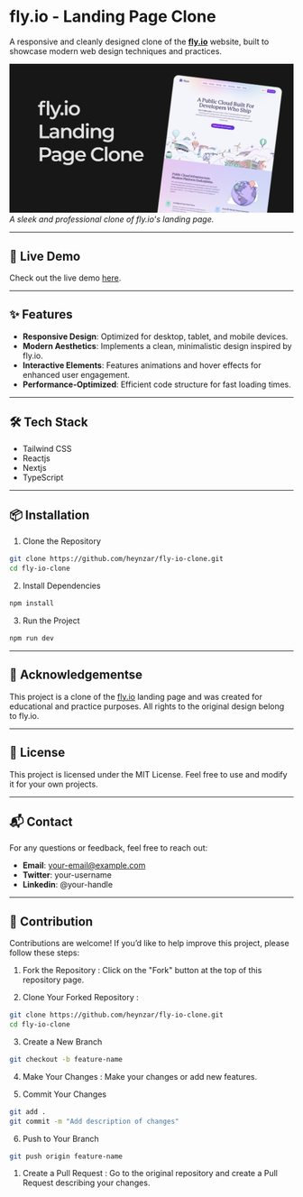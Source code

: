 # fly.io - Landing Page Clone

A responsive and cleanly designed clone of the **[fly.io](https://fly.io)** website, built to showcase modern web design techniques and practices.

![Project Preview](/public/cover.png)  
_A sleek and professional clone of fly.io's landing page._

---

## 🚀 Live Demo

Check out the live demo [here](https://fly-io.vercel.app/).

---

## ✨ Features

- **Responsive Design**: Optimized for desktop, tablet, and mobile devices.
- **Modern Aesthetics**: Implements a clean, minimalistic design inspired by fly.io.
- **Interactive Elements**: Features animations and hover effects for enhanced user engagement.
- **Performance-Optimized**: Efficient code structure for fast loading times.

---

## 🛠️ Tech Stack

- Tailwind CSS
- Reactjs
- Nextjs
- TypeScript

---

## 📦 Installation

1. Clone the Repository

```bash
git clone https://github.com/heynzar/fly-io-clone.git
cd fly-io-clone
```

2. Install Dependencies

```bash
npm install
```

3. Run the Project

```bash
npm run dev
```

---

## 👏 Acknowledgementse

This project is a clone of the [fly.io](https://fly.io) landing page and was created for educational and practice purposes. All rights to the original design belong to fly.io.

---

## 📜 License

This project is licensed under the MIT License. Feel free to use and modify it for your own projects.

---

## 📬 Contact

For any questions or feedback, feel free to reach out:

- **Email**: your-email@example.com
- **Twitter**: your-username
- **Linkedin**: @your-handle

---

## 🤝 Contribution

Contributions are welcome! If you’d like to help improve this project, please follow these steps:

1. Fork the Repository :
   Click on the "Fork" button at the top of this repository page.

2. Clone Your Forked Repository :

```bash
git clone https://github.com/heynzar/fly-io-clone.git
cd fly-io-clone
```

3. Create a New Branch

```bash
git checkout -b feature-name
```

4. Make Your Changes :
   Make your changes or add new features.

5. Commit Your Changes

```bash
git add .
git commit -m "Add description of changes"
```

6. Push to Your Branch

```bash
git push origin feature-name
```

1. Create a Pull Request :
   Go to the original repository and create a Pull Request describing your changes.
